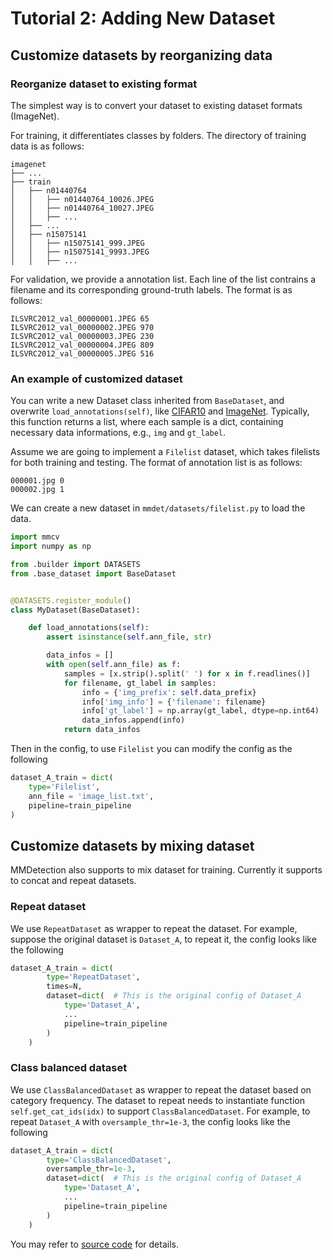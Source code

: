 # Tutorial 2: Adding New Dataset

## Customize datasets by reorganizing data

### Reorganize dataset to existing format

The simplest way is to convert your dataset to existing dataset formats (ImageNet).

For training, it differentiates classes by folders. The directory of training data is as follows:
```
imagenet
├── ...
├── train
│   ├── n01440764
│   │   ├── n01440764_10026.JPEG
│   │   ├── n01440764_10027.JPEG
│   │   ├── ...
│   ├── ...
│   ├── n15075141
│   │   ├── n15075141_999.JPEG
│   │   ├── n15075141_9993.JPEG
│   │   ├── ...
```

For validation, we provide a annotation list. Each line of the list contrains a filename and its corresponding ground-truth labels. The format is as follows:

```
ILSVRC2012_val_00000001.JPEG 65
ILSVRC2012_val_00000002.JPEG 970
ILSVRC2012_val_00000003.JPEG 230
ILSVRC2012_val_00000004.JPEG 809
ILSVRC2012_val_00000005.JPEG 516
```

### An example of customized dataset

You can write a new Dataset class inherited from `BaseDataset`, and overwrite `load_annotations(self)`,
like [CIFAR10](https://github.com/open-mmlab/mmclassification/blob/master/mmcls/datasets/cifar.py) and [ImageNet](https://github.com/open-mmlab/mmclassification/blob/master/mmcls/datasets/imagenet.py).
Typically, this function returns a list, where each sample is a dict, containing necessary data informations, e.g., `img` and `gt_label`.

Assume we are going to implement a `Filelist` dataset, which takes filelists for both training and testing. The format of annotation list is as follows:

```
000001.jpg 0
000002.jpg 1
```

We can create a new dataset in `mmdet/datasets/filelist.py` to load the data.

```python
import mmcv
import numpy as np

from .builder import DATASETS
from .base_dataset import BaseDataset


@DATASETS.register_module()
class MyDataset(BaseDataset):

    def load_annotations(self):
        assert isinstance(self.ann_file, str)

        data_infos = []
        with open(self.ann_file) as f:
            samples = [x.strip().split(' ') for x in f.readlines()]
            for filename, gt_label in samples:
                info = {'img_prefix': self.data_prefix}
                info['img_info'] = {'filename': filename}
                info['gt_label'] = np.array(gt_label, dtype=np.int64)
                data_infos.append(info)
            return data_infos

```

Then in the config, to use `Filelist` you can modify the config as the following

```python
dataset_A_train = dict(
    type='Filelist',
    ann_file = 'image_list.txt',
    pipeline=train_pipeline
)
```

## Customize datasets by mixing dataset

MMDetection also supports to mix dataset for training.
Currently it supports to concat and repeat datasets.

### Repeat dataset

We use `RepeatDataset` as wrapper to repeat the dataset. For example, suppose the original dataset is `Dataset_A`, to repeat it, the config looks like the following
```python
dataset_A_train = dict(
        type='RepeatDataset',
        times=N,
        dataset=dict(  # This is the original config of Dataset_A
            type='Dataset_A',
            ...
            pipeline=train_pipeline
        )
    )
```

### Class balanced dataset

We use `ClassBalancedDataset` as wrapper to repeat the dataset based on category
frequency. The dataset to repeat needs to instantiate function `self.get_cat_ids(idx)`
to support `ClassBalancedDataset`.
For example, to repeat `Dataset_A` with `oversample_thr=1e-3`, the config looks like the following
```python
dataset_A_train = dict(
        type='ClassBalancedDataset',
        oversample_thr=1e-3,
        dataset=dict(  # This is the original config of Dataset_A
            type='Dataset_A',
            ...
            pipeline=train_pipeline
        )
    )
```
You may refer to [source code](../../mmcls/datasets/dataset_wrappers.py) for details.